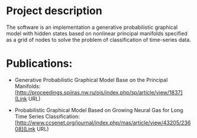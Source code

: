# Project description #
The software is an implementation a generative probabilistic graphical model with hidden states based on nonlinear principal manifolds specified as a grid of nodes to solve the problem of classification of time-series data.

# Publications: #
* Generative Probabilistic Graphical Model Base on the Principal Manifolds:
[http://proceedings.spiiras.nw.ru/ojs/index.php/sp/article/view/1837](Link URL)

* Probabilistic Graphical Model Based on Growing Neural Gas for Long Time Series Classification:
[http://www.ccsenet.org/journal/index.php/mas/article/view/43205/23608](Link URL)